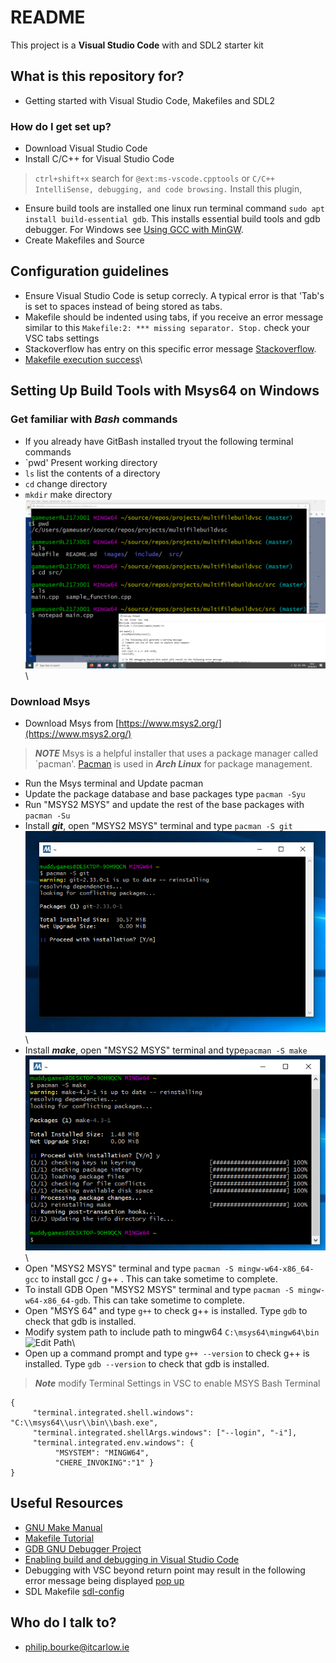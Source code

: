# README #

This project is a **Visual Studio Code** with and SDL2 starter kit

## What is this repository for? ##
* Getting started with Visual Studio Code, Makefiles and SDL2

### How do I get set up? ###
* Download Visual Studio Code
* Install C/C++ for Visual Studio Code
> `ctrl+shift+x`
search for `@ext:ms-vscode.cpptools` or `C/C++ IntelliSense, debugging, and code browsing.`
Install this plugin,
* Ensure build tools are installed one linux run terminal command `sudo apt install build-essential gdb`. This installs essential build tools and gdb debugger. For Windows see [Using GCC with MinGW](https://code.visualstudio.com/docs/cpp/config-mingw).
* Create Makefiles and Source

## Configuration guidelines ##
* Ensure Visual Studio Code is setup correcly. A typical error is that 'Tab's is set to spaces instead of being stored as tabs.
* Makefile should be indented using tabs, if you receive an error message similar to this `Makefile:2: *** missing separator. Stop.` check your VSC tabs settings
* Stackoverflow has entry on this specific error message [Stackoverflow](https://stackoverflow.com/questions/23927212/makefile2-missing-separator-stop).
*  [Makefile execution success](./images/MakeFileSuccess.png)\

## Setting Up Build Tools with Msys64 on Windows ##

### Get familiar with ***Bash*** commands
* If you already have GitBash installed tryout the following terminal commands
* `pwd' Present working directory
* `ls` list the contents of a directory
* `cd` change directory
* `mkdir` make directory\
![Sample commands in action](./images/BashCommands.png)\

### Download Msys
* Download Msys from [https://www.msys2.org/](https://www.msys2.org/)
> ***NOTE*** Msys is a helpful installer that uses a package manager called `pacman'. [Pacman](https://www.msys2.org/docs/package-management/) is used in ***Arch Linux*** for package management.

* Run the Msys terminal and Update pacman
* Update the package database and base packages type `pacman -Syu`
* Run "MSYS2 MSYS" and update the rest of the base packages with `pacman -Su`
* Install ***git***, open "MSYS2 MSYS" terminal and type `pacman -S git`  
![Installing Git](./images/pacman_git.png)\
* Install ***make***, open "MSYS2 MSYS" terminal and type`pacman -S make`  
![Installing Git](./images/pacman_make.png)\
* Open "MSYS2 MSYS" terminal and type `pacman -S mingw-w64-x86_64-gcc` to install gcc / g++ . This can take sometime to complete.
* To install GDB Open "MSYS2 MSYS" terminal and type `pacman -S mingw-w64-x86_64-gdb`. This can take sometime to complete.
* Open "MSYS 64" and type `g++` to check g++ is installed. Type `gdb` to check that gdb is installed.
* Modify system path to include path to mingw64 `C:\msys64\mingw64\bin`\
![Edit Path](./images/env_path.png)\
* Open up a command prompt and type `g++ --version` to check g++ is installed. Type `gdb --version` to check that gdb is installed.

> ***Note*** modify Terminal Settings in VSC to enable MSYS Bash Terminal
```
{
     "terminal.integrated.shell.windows": "C:\\msys64\\usr\\bin\\bash.exe", 
     "terminal.integrated.shellArgs.windows": ["--login", "-i"],
     "terminal.integrated.env.windows": { 
          "MSYSTEM": "MINGW64", 
          "CHERE_INVOKING":"1" } 
}
```

## Useful Resources ##
* [GNU Make Manual](http://www.gnu.org/software/make/manual/make.html)
* [Makefile Tutorial](https://makefiletutorial.com/)
* [GDB GNU Debugger Project](https://www.gnu.org/software/gdb/)
* [Enabling build and debugging in Visual Studio Code](https://dev.to/talhabalaj/setup-visual-studio-code-for-multi-file-c-projects-1jpi)
* Debugging with VSC beyond return point may result in the following error message being displayed [pop up](https://github.com/Microsoft/vscode-cpptools/issues/1123)
* SDL Makefile [sdl-config](https://wiki.libsdl.org/FAQLinux)

## Who do I talk to? ##
* philip.bourke@itcarlow.ie